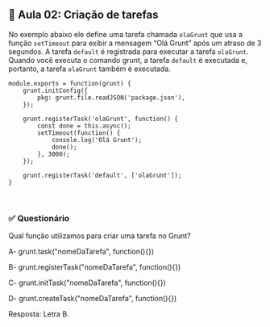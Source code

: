 ## 📝 Aula 02: Criação de tarefas
No exemplo abaixo ele define uma tarefa chamada ``olaGrunt`` que usa a função ``setTimeout`` para exibir a mensagem “Olá Grunt” após um atraso de 3 segundos. A tarefa ``default`` é registrada para executar a tarefa ``olaGrunt``. Quando você executa o comando grunt, a tarefa ``default`` é executada e, portanto, a tarefa ``olaGrunt`` também é executada.

```
module.exports = function(grunt) {
    grunt.initConfig({
        pkg: grunt.file.readJSON('package.json'),
    });

    grunt.registerTask('olaGrunt', function() {
        const done = this.async();
        setTimeout(function() {
            console.log('Olá Grunt');
            done();
        }, 3000);
    });

    grunt.registerTask('default', ['olaGrunt']);
}
```

<br>

### ✅ Questionário
Qual função utilizamos para criar uma tarefa no Grunt?

A- grunt.task("nomeDaTarefa", function(){})

B- grunt.registerTask("nomeDaTarefa", function(){})

C- grunt.initTask("nomeDaTarefa", function(){})

D- grunt.createTask("nomeDaTarefa", function(){})

Resposta: Letra B.